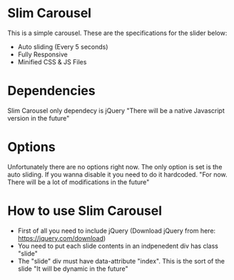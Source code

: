 # Slim Carousel

This is a simple carousel. These are the specifications for the slider below:

* Auto sliding (Every 5 seconds)
* Fully Responsive
* Minified CSS & JS Files

# Dependencies
Slim Carousel only dependecy is jQuery "There will be a native Javascript version in the future"

# Options
Unfortunately there are no options right now. The only option is set is the auto sliding. If you wanna disable it you need to do it hardcoded. "For now. There will be a lot of modifications in the future"

# How to use Slim Carousel
* First of all you need to include jQuery (Download jQuery from here: https://jquery.com/download)
* You need to put each slide contents in an indpenedent div has class "slide"
* The "slide" div must have data-attribute "index". This is the sort of the slide "It will be dynamic in the future"
